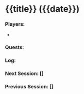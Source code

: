 # {{title}} ({{date}})

### Players:
- 

### Quests:


### Log:

### Next Session: []
### Previous Session: []